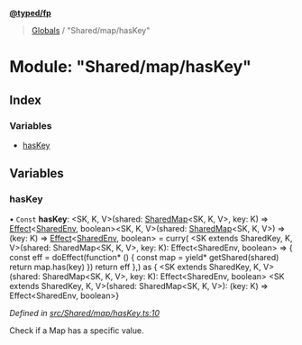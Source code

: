 **[@typed/fp](../README.md)**

> [Globals](../globals.md) / "Shared/map/hasKey"

# Module: "Shared/map/hasKey"

## Index

### Variables

* [hasKey](_shared_map_haskey_.md#haskey)

## Variables

### hasKey

• `Const` **hasKey**: \<SK, K, V>(shared: [SharedMap](../interfaces/_shared_map_sharedmap_.sharedmap.md)\<SK, K, V>, key: K) => [Effect](_effect_effect_.effect.md)\<[SharedEnv](../interfaces/_shared_core_services_sharedenv_.sharedenv.md), boolean>\<SK, K, V>(shared: [SharedMap](../interfaces/_shared_map_sharedmap_.sharedmap.md)\<SK, K, V>) => (key: K) => [Effect](_effect_effect_.effect.md)\<[SharedEnv](../interfaces/_shared_core_services_sharedenv_.sharedenv.md), boolean> = curry( \<SK extends SharedKey, K, V>(shared: SharedMap\<SK, K, V>, key: K): Effect\<SharedEnv, boolean> => { const eff = doEffect(function* () { const map = yield* getShared(shared) return map.has(key) }) return eff },) as { \<SK extends SharedKey, K, V>(shared: SharedMap\<SK, K, V>, key: K): Effect\<SharedEnv, boolean> \<SK extends SharedKey, K, V>(shared: SharedMap\<SK, K, V>): (key: K) => Effect\<SharedEnv, boolean>}

*Defined in [src/Shared/map/hasKey.ts:10](https://github.com/TylorS/typed-fp/blob/6ccb290/src/Shared/map/hasKey.ts#L10)*

Check if a Map has a specific value.
